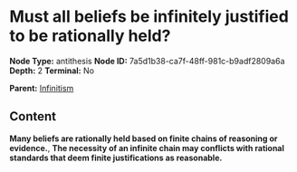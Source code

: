 # Must all beliefs be infinitely justified to be rationally held?

**Node Type:** antithesis
**Node ID:** 7a5d1b38-ca7f-48ff-981c-b9adf2809a6a
**Depth:** 2
**Terminal:** No

**Parent:** [Infinitism](infinitism.md)

## Content

**Many beliefs are rationally held based on finite chains of reasoning or evidence.**, **The necessity of an infinite chain may conflicts with rational standards that deem finite justifications as reasonable.**
